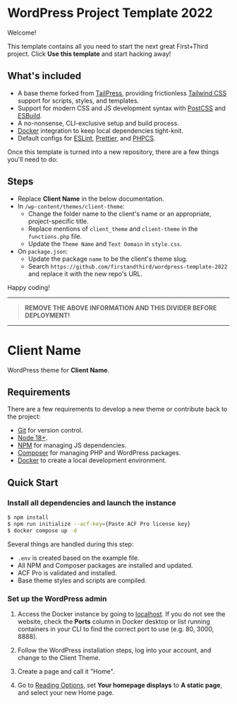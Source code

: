# WordPress Project Template 2022

Welcome!

This template contains all you need to start the next great First+Third project. Click **Use this template** and start hacking away!

## What's included

- A base theme forked from [TailPress](https://tailpress.io/), providing frictionless [Tailwind CSS](https://tailwindcss.com/) support for scripts, styles, and templates.
- Support for modern CSS and JS development syntax with [PostCSS](https://postcss.org/) and [ESBuild](https://esbuild.github.io/).
- A no-nonsense, CLI-exclusive setup and build process.
- [Docker](https://www.docker.com/) integration to keep local dependencies tight-knit.
- Default configs for [ESLint](https://eslint.org/), [Prettier](https://prettier.io/), and [PHPCS](https://github.com/squizlabs/PHP_CodeSniffer).

Once this template is turned into a new repository, there are a few things you'll need to do:

## Steps

- Replace **Client Name** in the below documentation.
- In `/wp-content/themes/client-theme`:
  - Change the folder name to the client's name or an appropriate, project-specific title.
  - Replace mentions of `client_theme` and `client-theme` in the `functions.php` file.
  - Update the `Theme Name` and `Text Domain` in `style.css`.
- On `package.json`:
  - Update the package `name` to be the client's theme slug.
  - Search `https://github.com/firstandthird/wordpress-template-2022` and replace it with the new repo's URL.

Happy coding!

---

> **REMOVE THE ABOVE INFORMATION AND THIS DIVIDER BEFORE DEPLOYMENT!**

---

# Client Name

WordPress theme for **Client Name**.

## Requirements

There are a few requirements to develop a new theme or contribute back to the project:

- [Git](https://git-scm.com/) for version control.
- [Node 18+](https://nodejs.org).
- [NPM](https://www.npmjs.com/) for managing JS dependencies.
- [Composer](https://getcomposer.org/) for managing PHP and WordPress packages.
- [Docker](https://www.docker.com/) to create a local development environment.

## Quick Start

### Install all dependencies and launch the instance

```bash
$ npm install
$ npm run initialize --acf-key={Paste ACF Pro license key}
$ docker compose up -d
```

Several things are handled during this step:

- `.env` is created based on the example file.
- All NPM and Composer packages are installed and updated.
- ACF Pro is validated and installed.
- Base theme styles and scripts are compiled.

### Set up the WordPress admin

1. Access the Docker instance by going to [localhost](http://localhost/). If you do not see the website, check the **Ports** column in Docker desktop or list running containers in your CLI to find the correct port to use (e.g. 80, 3000, 8888).

2. Follow the WordPress installation steps, log into your account, and change to the Client Theme.

3. Create a page and call it "Home".

4. Go to [Reading Options](http://localhost/wp-admin/options-reading.php), set **Your homepage displays** to **A static page**, and select your new Home page.

